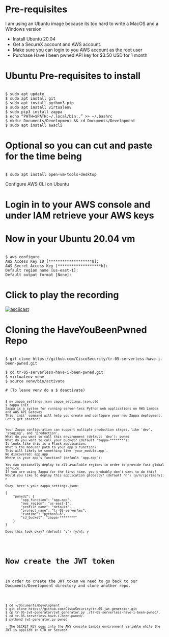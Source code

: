 # Pre-requisites
I am using an Ubuntu image because its too hard to write a MacOS and a Windows version

- Install Ubuntu 20.04 
- Get a SecureX account and AWS account.
- Make sure you can login to you AWS account as the root user
- Purchase Have I been pwned API key for $3.50 USD for 1 month

# Ubuntu Pre-requisites to install
<pre><code>
$ sudo apt update
$ sudo apt install git
$ sudo apt install python3-pip
$ sudo apt install virtualenv
$ sudo pip3 install zappa
$ echo “PATH=$PATH:~/.local/bin:.” >> ~/.bashrc
$ mkdir Documents/Development && cd Documents/Development
$ sudo apt install awscli
</code></pre>
# Optional so you can cut and paste for the time being
<pre><code>
$ sudo apt install open-vm-tools-desktop
</code></pre>

Configure AWS CLI on Ubuntu
# Login in to your AWS console and under IAM retrieve your AWS keys

# Now in your Ubuntu 20.04 vm
<pre><code>
$ aws configure
AWS Access Key ID [*******************U]: 
AWS Secret Access Key [*******************h]: 
Default region name [us-east-1]: 
Default output format [None]: 
</code></pre>

# Click to play the recording
[![asciicast](https://asciinema.org/a/VfdtmieAW4UkWTQ2dPcHk31KS.png)](https://asciinema.org/a/VfdtmieAW4UkWTQ2dPcHk31KS)

# Cloning the HaveYouBeenPwned Repo
<pre><code>
$ git clone https://github.com/CiscoSecurity/tr-05-serverless-have-i-been-pwned.git

$ cd tr-05-serverless-have-i-been-pwned.git
$ virtualenv venv
$ source venv/bin/activate

# (To leave venv do a $ deactivate)
<pre><code>
$ mv zappa_settings.json zappa_settings.json.old
$ zappa init
Zappa is a system for running server-less Python web applications on AWS Lambda and AWS API Gateway.
This `init` command will help you create and configure your new Zappa deployment.
Let's get started!


Your Zappa configuration can support multiple production stages, like 'dev', 'staging', and 'production'.
What do you want to call this environment (default 'dev'): pwned
What do you want to call your bucket? (default ‘zappa-*******’): <accept the random name>
It looks like this is a Flask application.
What's the modular path to your app's function?
This will likely be something like 'your_module.app'.
We discovered: app.app
Where is your app's function? (default 'app.app'): 

You can optionally deploy to all available regions in order to provide fast global service.
If you are using Zappa for the first time, you probably don't want to do this!
Would you like to deploy this application globally? (default 'n') [y/n/(p)rimary]: n

Okay, here's your zappa_settings.json:

{
    "pwned2": {
        "app_function": "app.app",
        "aws_region": "us-east-1",
        "profile_name": "default",
        "project_name": "tr-05-serverles",
        "runtime": "python3.8",
        "s3_bucket": "zappa-********"
    }
}

Does this look okay? (default 'y') [y/n]: y
</code></pre>
# Now create the JWT token

In order to create the JWT token we need to go back to our Documents/Development directory and clone another repo.

<pre><code>
$ cd ~/Documents/Development
$ git clone https://github.com/CiscoSecurity/tr-05-jwt-generator.git
$ cp tr-05-jwt-generator/jwt_generator.py ./tr-05-serverless-have-i-been-pwned/.
$ cd tr-05-serverless-have-i-been-pwned/.
$ python3 jwt-generator.py pwned

- The SECRET_KEY goes into the AWS console Lambda environment variable while the JWT is applied in CTR or SecureX
</code></pre>
